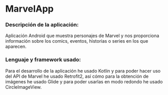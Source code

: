 # MarvelApp

### Descripción de la aplicación:
Aplicación Android que muestra personajes de Marvel y nos proporciona información sobre los comics, eventos, historias o series en los que aparecen.

### Lenguaje y framework usado:
Para el desarrollo de la aplicación he usado Kotlin y para poder hacer uso del API de Marvel he usado Retrofit2, así cómo para la obtención de imágenes he usado Glide y para poder usarlas en modo redondo he usado CircleImageView.
